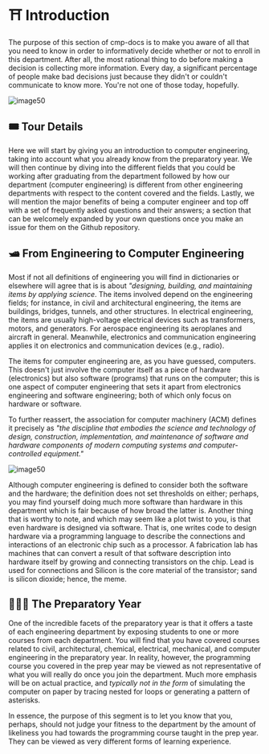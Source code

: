# ⛩ Introduction

The purpose of this section of cmp-docs is to make you aware of all that you need to know in order to informatively decide whether or not to enroll in this department. After all, the most rational thing to do before making a decision is collecting more information. Every day, a significant percentage of people make bad decisions just because they didn't or couldn't communicate to know more. You're not one of those today, hopefully.

![image50](https://media.tenor.com/L8d6hj-zJVgAAAAd/20th-century-studios-intro.gif)

## 🎟 Tour Details

Here we will start by giving you an introduction to computer engineering, taking into account what you already know from the preparatory year. We will then continue by diving into the different fields that you could be working after graduating from the department followed by how our department (computer engineering) is different from other engineering departments with respect to the content covered and the fields. Lastly, we will mention the major benefits of being a computer engineer and top off with a set of frequently asked questions and their answers; a section that can be welcomely expanded by your own questions once you make an issue for them on the Github repository.

## 🛥 From Engineering to Computer Engineering

Most if not all definitions of engineering you will find in dictionaries or elsewhere will agree that is is about *"designing, building, and maintaining items by applying science*. The items involved depend on the engineering fields; for instance, in civil and architectural engineering, the items are buildings, bridges, tunnels, and other structures. In electrical engineering, the items are usually high-voltage electrical devices such as transformers, motors, and generators. For aerospace engineering its aeroplanes and aircraft in general. Meanwhile, electronics and communication engineering applies it on electronics and communication devices (e.g., radio).

The items for computer engineering are, as you have guessed, computers. This doesn't just involve the computer itself as a piece of hardware (electronics) but also software (programs) that runs on the computer; this is one aspect of computer engineering that sets it apart from electronics engineering and software engineering; both of which only focus on hardware or software.

To further reassert, the association for computer machinery (ACM) defines it precisely as *"the discipline that embodies the science and technology of design, construction, implementation, and maintenance of software and hardware components of modern computing systems and computer-controlled equipment."*

![image50](https://i.redd.it/iy6co694suc61.jpg)

Although computer engineering is defined to consider both the software and the hardware; the definition does not set thresholds on either; perhaps, you may find yourself doing much more software than hardware in this department which is fair because of how broad the latter is. Another thing that is worthy to note, and which may seem like a plot twist to you, is that even hardware is designed via software. That is, one writes code to design hardware via a programming language to describe the connections and interactions of an electronic chip such as a processor. A fabrication lab has machines that can convert a result of that software description into hardware itself by growing and connecting transistors on the chip. Lead is used for connections and Silicon is the core material of the transistor; sand is silicon dioxide; hence, the meme.

## 👨🏻‍🏫 The Preparatory Year

One of the incredible facets of the preparatory year is that it offers a taste of each engineering department by exposing students to one or more courses from each department. You will find that you have covered courses related to civil, architectural, chemical, electrical, mechanical, and computer engineering in the preparatory year. In reality, however, the programming course you covered in the prep year may be viewed as not representative of what you will really do once you join the department. Much more emphasis will be on actual practice, and *typically not in the form* of simulating the computer on paper by tracing nested for loops or generating a pattern of asterisks.

In essence, the purpose of this segment is to let you know that you, perhaps, should not judge your fitness to the department by the amount of likeliness you had towards the programming course taught in the prep year. They can be viewed as very different forms of learning experience.